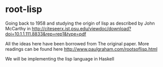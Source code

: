 # root-lisp
Going back to 1958 and studying the origin of lisp as described by John McCarthy in http://citeseerx.ist.psu.edu/viewdoc/download?doi=10.1.1.111.8833&rep=rep1&type=pdf

All the ideas here have been borrowed from The original paper. More readings can be found here http://www.paulgraham.com/rootsoflisp.html

We will be implementing the lisp language in Haskell
